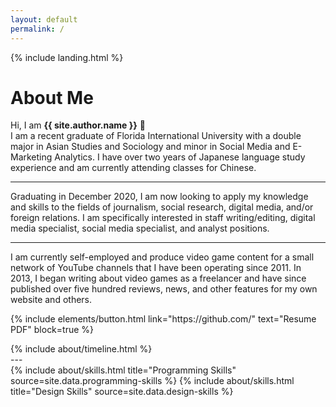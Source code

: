 ```yaml
---
layout: default
permalink: /
---
```


{% include landing.html %}
# **About Me**

Hi, I am **{{ site.author.name }}** :wave:<br>
I am a recent graduate of Florida International University with a double major in Asian Studies and Sociology and minor in Social Media and E-Marketing Analytics. I have over two years of Japanese language study experience and am currently attending classes for Chinese.<hr>

Graduating in December 2020, I am now looking to apply my knowledge and skills to the fields of journalism, social research, digital media, and/or foreign relations. I am specifically interested in staff writing/editing, digital media specialist, social media specialist, and analyst positions.<hr>

I am currently self-employed and produce video game content for a small network of YouTube channels that I have been operating since 2011. In 2013, I began writing about video games as a freelancer and have since published over five hundred reviews, news, and other features for my own website and others. 

<p class="text-center">{% include elements/button.html link="https://github.com/" text="Resume PDF" block=true %}</p>

<div class="row">
{% include about/timeline.html %}
</div>
---
<div class="row">
{% include about/skills.html title="Programming Skills" source=site.data.programming-skills %}
{% include about/skills.html title="Design Skills" source=site.data.design-skills %}
</div>